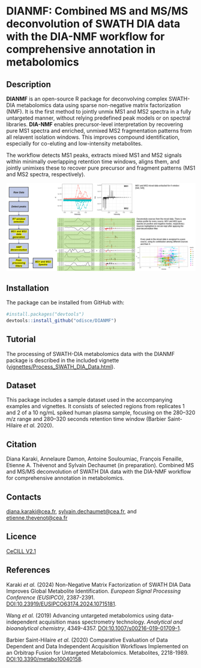 # DIANMF: Combined MS and MS/MS deconvolution of SWATH DIA data with the DIA-NMF workflow for comprehensive annotation in metabolomics

<!-- badges: start -->

<!-- [![Codecov test coverage](https://codecov.io/gh/odisce/mineMS2/graph/badge.svg)](https://app.codecov.io/gh/odisce/mineMS2) -->

<!-- badges: end -->

## Description

**DIANMF** is an open-source R package for deconvolving complex SWATH-DIA metabolomics data using sparse non-negative matrix factorization (NMF). It is the first method to jointly unmix MS1 and MS2 spectra in a fully untargeted manner, without relying predefined peak models or on spectral libraries. **DIA-NMF** enables precursor-level interpretation by recovering pure MS1 spectra and enriched, unmixed MS2 fragmentation patterns from all relavent isolation windows. This improves compound identification, especially for co-eluting and low-intensity metabolites.

The workflow detects MS1 peaks, extracts mixed MS1 and MS2 signals within minimally overlapping retention time windows, aligns them, and jointly unimixes these to recover pure precursor and fragment patterns (MS1 and MS2 spectra, respectively).

![DIA-NMF Workflow](vignettes/figures/dianmf_workflow.PNG)

## Installation

The package can be installed from GitHub with:

``` r
#install.packages("devtools")
devtools::install_github("odisce/DIANMF")
```

## Tutorial

The processing of SWATH-DIA metabolomics data with the DIANMF package is described in the included vignette ([vignettes/Process_SWATH_DIA_Data.html](https://htmlpreview.github.io/?https://github.com/odisce/DIANMF/blob/master/vignettes/Process_SWATH_DIA_Data.html)).

## Dataset

This package includes a sample dataset used in the accompanying examples and vignettes. It consists of selected regions from replicates 1 and 2 of a 10 ng/mL spiked human plasma sample, focusing on the 280–320 m/z range and 280–320 seconds retention time window (Barbier Saint-Hilaire *et al.* 2020).

## Citation

Diana Karaki, Annelaure Damon, Antoine Souloumiac, François Fenaille, Etienne A. Thévenot and Sylvain Dechaumet (in preparation). Combined MS and MS/MS deconvolution of SWATH DIA data with the DIA-NMF workflow for comprehensive annotation in metabolomics.

## Contacts

[diana.karaki\@cea.fr](mailto:diana.karaki@cea.fr), [sylvain.dechaumet\@cea.fr](mailto:sylvain.dechaumet@cea.fr), and [etienne.thevenot\@cea.fr](mailto:etienne.thevenot@cea.fr)

## Licence

[CeCILL V2.1](https://cecill.info/licences/Licence_CeCILL_V2.1-en.html)

## References

Karaki *et al.* (2024) Non-Negative Matrix Factorization of SWATH DIA Data Improves Global Metabolite Identification. *European Signal Processing Conference (EUSIPCO)*, 2387-2391. [DOI:10.23919/EUSIPCO63174.2024.10715181](https://doi.org/10.23919/EUSIPCO63174.2024.10715181).

Wang *et al.* (2019) Advancing untargeted metabolomics using data-independent acquisition mass spectrometry technology. *Analytical and bioanalytical chemistry*, 4349-4357. [DOI:10.1007/s00216-019-01709-1](https://doi.org/10.1007/s00216-019-01709-1).

Barbier Saint-Hilaire *et al.* (2020) Comparative Evaluation of Data Dependent and Data Independent Acquisition Workflows Implemented on an Orbitrap Fusion for Untargeted Metabolomics. Metabolites, 2218-1989. [DOI:10.3390/metabo10040158](https://doi.org/10.3390/metabo10040158).
